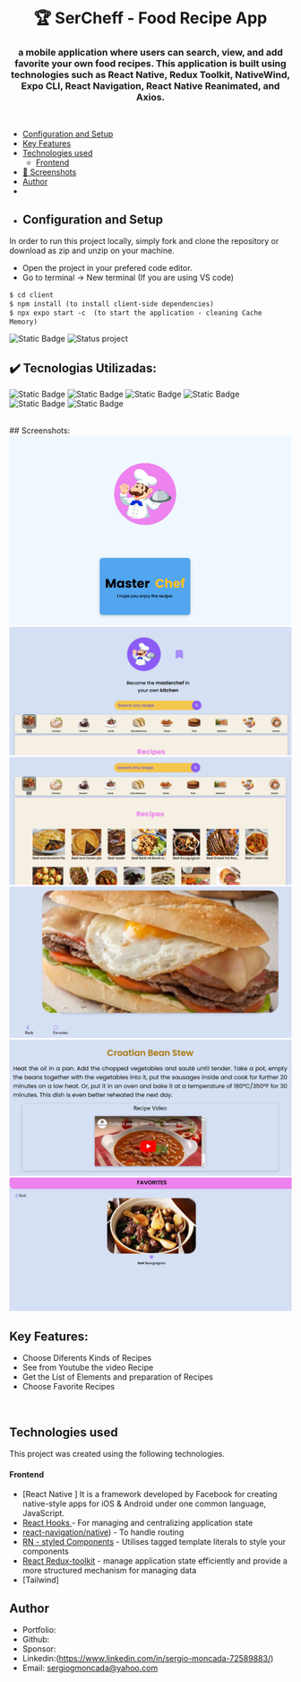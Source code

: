 <h1 align ="center" > 🏆 SerCheff - Food Recipe App  </h1>
<h3  align ="center"> 
a mobile application where users can search, view, and add favorite your own food recipes. This application is built using 
  technologies such as React Native, Redux Toolkit, NativeWind, Expo CLI, React Navigation, React Native Reanimated, and Axios. </h3>
<br>

  * [Configuration and Setup](#configuration-and-setup)
  * [Key Features](#key-features)
  * [Technologies used](#technologies-used)
      - [Frontend](#frontend)
  * [📸 Screenshots](#screenshots)
  * [Author](#author)
  * <br>
  * ## Configuration and Setup

In order to run this project locally, simply fork and clone the repository or download as zip and unzip on your machine.

- Open the project in your prefered code editor.
- Go to terminal -> New terminal (If you are using VS code)

```
$ cd client
$ npm install (to install client-side dependencies)
$ npx expo start -c  (to start the application - cleaning Cache Memory)

```
![Static Badge](https://img.shields.io/badge/build-3.15%20mb%20-brightgreen?style=for-the-badge&label=GitHub%20repo%20size&color=brown)
![Status project](https://img.shields.io/badge/STATUS-Finished-GREEN?style=for-the-badge)

## ✔️ Tecnologias Utilizadas:
![Static Badge](https://img.shields.io/badge/JavaScript-%236897B6?style=for-the-badge)
![Static Badge](https://img.shields.io/badge/react%20native-%2385C7F2?style=for-the-badge)
![Static Badge](https://img.shields.io/badge/Redux%20Toolkit-yellow?style=for-the-badge)
![Static Badge](https://img.shields.io/badge/Styled%20Components-%23D1D1D1?style=for-the-badge)
![Static Badge](https://img.shields.io/badge/expo-%23E89F28?style=for-the-badge)
![Static Badge](https://img.shields.io/badge/axios-%23D1D1D1?style=for-the-badge)

<br>
##  Screenshots:
<br>
<img src="./ProjectImages/image01.jpg" alt="project screenshot01" />
<img src="./ProjectImages/image02.jpg" alt="project screenshot02" />
<img src="./ProjectImages/image03.jpg" alt="project screenshot03" />
<img src="./ProjectImages/image04.jpg" alt="project screenshot04" />
<img src="./ProjectImages/image05.jpg" alt="project screenshot05" />
<img src="./ProjectImages/image06.jpg" alt="project screenshot06" />
<br>

##  Key Features:

- Choose Diferents Kinds of Recipes
- See from Youtube the video Recipe
- Get the List of Elements and preparation of Recipes
- Choose Favorite Recipes

  
<br/>

##  Technologies used

This project was created using the following technologies.

####  Frontend 

- [React Native ]
 It is a framework developed by Facebook for creating native-style apps for iOS & Android under one common language, JavaScript.
- [React Hooks  ](https://reactjs.org/docs/hooks-intro.html) - For managing and centralizing application state
- [react-navigation/native](https://reactnavigation.org/)) - To handle routing
- [RN - styled Components](https://styled-components.com/docs/basics) - Utilises tagged template literals to style your components
- [React Redux-toolkit](https://react-redux.js.org/) - manage application state efficiently and provide a more structured mechanism for managing data
- [Tailwind]

## Author
- Portfolio: 
- Github: 
- Sponsor: 
- Linkedin:(https://www.linkedin.com/in/sergio-moncada-72589883/)
- Email: [sergiogmoncada@yahoo.com](mailto:sergiogmoncada@yahoo.com)


